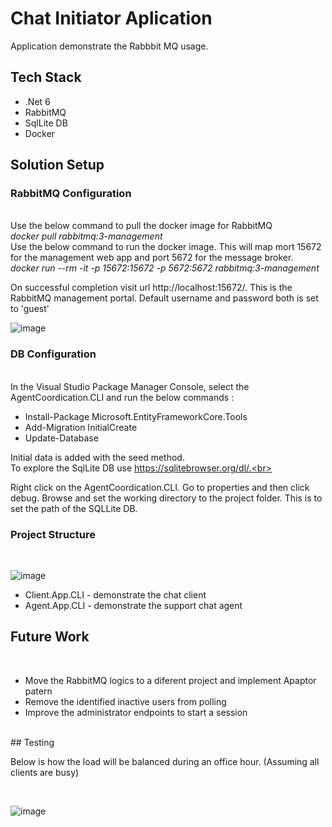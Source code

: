 # Chat Initiator Aplication
Application demonstrate the Rabbbit MQ usage.

## Tech Stack

<ul>
<li>.Net 6</li>
<li>RabbitMQ</li>
<li>SqlLite DB</li>
<li>Docker</li>
</ul>

## Solution Setup

### RabbitMQ Configuration
</br>
Use the below command to pull the docker image for RabbitMQ 
<br>
<i>docker pull rabbitmq:3-management</i>
</br>
Use the below command to run the docker image. This will map mort 15672 for the management web app and port 5672 for the message broker. 
<br>
<i>docker run --rm -it -p 15672:15672 -p 5672:5672 rabbitmq:3-management</i>

On successful completion visit url http://localhost:15672/. This is the RabbitMQ management portal.
Default username and password both is set to 'guest'
<br>

![image](https://user-images.githubusercontent.com/4363523/191338791-dd746f68-e212-4dba-9e13-a0963462aaa1.png)

### DB Configuration
</br>
In the Visual Studio Package Manager Console, select the AgentCoordication.CLI and run the below commands :

<ul>
<li>Install-Package Microsoft.EntityFrameworkCore.Tools</li>
<li>Add-Migration InitialCreate</li>
<li>Update-Database</li>
</ul>

Initial data is added with the seed method.<br>
To explore the SqlLite DB use https://sqlitebrowser.org/dl/.<br>

Right click on the AgentCoordication.CLI. Go to properties and then click debug. Browse and set the working directory to the project folder.
This is to set the path of the SQLLite DB.
<br>
### Project Structure
<br>

![image](https://user-images.githubusercontent.com/4363523/191039409-9d94f75a-4265-4305-b78d-e20287d05743.png)
<br>
<ul>
<li>Client.App.CLI - demonstrate the chat client</li>
<li>Agent.App.CLI - demonstrate the support chat agent</li>
</ul>

## Future Work

<br>
<ul>
<li>Move the RabbitMQ logics to a diferent project and implement Apaptor patern</li>
<li>Remove the identified inactive users from polling</li>
<li>Improve the administrator endpoints to start a session</li>
</ul>
<br>
## Testing

Below is how the load will be balanced during an office hour. (Assuming all clients are busy)

<br>

![image](https://user-images.githubusercontent.com/4363523/191621286-c22821e1-5725-4706-8ae4-bcd10e146d77.png)


